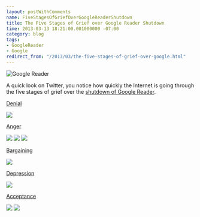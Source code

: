 ```yaml
---
layout: postWithComments
name: FiveStagesOfGriefOverGoogleReaderShutdown
title: The Five Stages of Grief over Google Reader Shutdown
time: 2013-03-13 18:21:00.001000000 -07:00
category: blog
tags:
- GoogleReader
- Google
redirect_from: "/2013/03/the-five-stages-of-grief-over-google.html"
---
```

<img class="imageOnRight" title="Google Reader" src="{{ site.blogImagesFolder }}{{ page.name }}/GoogleReaderLogo.jpg">

A quick look on Twitter, you notice how quickly the Internet is going through the five stages of grief over the [shutdown of Google Reader](http://googleblog.blogspot.ca/2013/03/a-second-spring-of-cleaning.html).

[Denial](http://en.wikipedia.org/wiki/Denial)

 <img class="imageInCenter" src="{{ site.blogImagesFolder }}{{ page.name }}/Tweets-1-01.png">

[Anger](http://en.wikipedia.org/wiki/Anger)

<img class="imageInCenter" src="{{ site.blogImagesFolder }}{{ page.name }}/Tweets-2-01.png">
<img class="imageInCenter" src="{{ site.blogImagesFolder }}{{ page.name }}/Tweets-2-02.png">
<img class="imageInCenter" src="{{ site.blogImagesFolder }}{{ page.name }}/Tweets-2-03.png">

[Bargaining](http://en.wikipedia.org/wiki/Bargaining)

<img class="imageInCenter" src="{{ site.blogImagesFolder }}{{ page.name }}/Tweets-3-01.png">

[Depression](http://en.wikipedia.org/wiki/Depression_(mood))

<img class="imageInCenter" src="{{ site.blogImagesFolder }}{{ page.name }}/Tweets-4-01.png">

[Acceptance](http://en.wikipedia.org/wiki/Acceptance)

<img class="imageInCenter" src="{{ site.blogImagesFolder }}{{ page.name }}/Tweets-5-01.png">
<img class="imageInCenter" src="{{ site.blogImagesFolder }}{{ page.name }}/Tweets-5-01.png">
